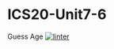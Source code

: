 # ICS20-Unit7-6
Guess Age
[![linter](https://github.com/TemirlanAmerzhan/ICS20-Unit7-6/workflows/linter/badge.svg)](https://github.com/marketplace/actions/super-linter)
